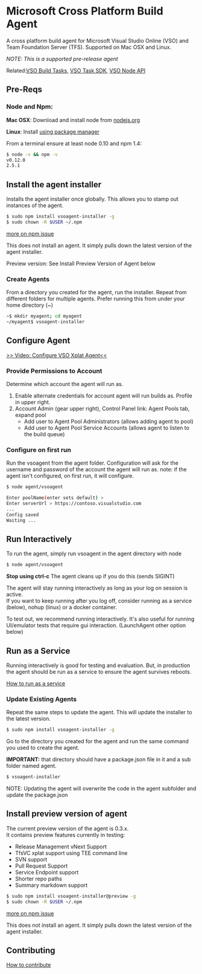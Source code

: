 # Microsoft Cross Platform Build Agent

A cross platform build agent for Microsoft Visual Studio Online (VSO) and Team Foundation Server (TFS).  Supported on Mac OSX and Linux.

*NOTE: This is a supported pre-release agent*

Related:[VSO Build Tasks](https://github.com/Microsoft/vso-agent-tasks), [VSO Task SDK](https://github.com/Microsoft/vso-task-lib), [VSO Node API](https://github.com/Microsoft/vso-node-api)

## Pre-Reqs

### Node and Npm:
**Mac OSX**: Download and install node from [nodejs.org](http://nodejs.org/)

**Linux**: Install [using package manager](https://github.com/joyent/node/wiki/Installing-Node.js-via-package-manager)

From a terminal ensure at least node 0.10 and npm 1.4:
```bash
$ node -v && npm -v
v0.12.0
2.5.1
```

## Install the agent installer

Installs the agent installer once globally.  This allows you to stamp out instances of the agent.

```bash
$ sudo npm install vsoagent-installer -g
$ sudo chown -R $USER ~/.npm
```

[more on npm issue](http://stackoverflow.com/questions/22152162/npm-cannot-install-dependencies-attempt-to-unlock-something-which-hasnt-been)

This does not install an agent.  It simply pulls down the latest version of the agent installer.

Preview version:  See Install Preview Version of Agent below

### Create Agents

From a directory you created for the agent, run the installer.  Repeat from different folders for multiple agents.
Prefer running this from under your home directory (~)

```bash
~$ mkdir myagent; cd myagent
~/myagent$ vsoagent-installer
```

## Configure Agent
[>> Video: Configure VSO Xplat Agent<<](http://youtu.be/_snVbL39kyU)

### Provide Permissions to Account

Determine which account the agent will run as.

   1. Enable alternate credentials for account agent will run builds as. Profile in upper right.
   2. Account Admin (gear upper right), Control Panel link: Agent Pools tab, expand pool
      * Add user to Agent Pool Administrators (allows adding agent to pool)
      * Add user to Agent Pool Service Accounts (allows agent to listen to the build queue)

### Configure on first run

Run the vsoagent from the agent folder.
Configuration will ask for the username and password of the account the agent will run as.
note: if the agent isn't configured, on first run, it will configure.

```bash
$ node agent/vsoagent

Enter poolName(enter sets default) > 
Enter serverUrl > https://contoso.visualstudio.com
...
Config saved
Waiting ...
```

## Run Interactively

To run the agent, simply run vsoagent in the agent directory with node

```bash
$ node agent/vsoagent
```

**Stop using ctrl-c**  The agent cleans up if you do this (sends SIGINT)

The agent will stay running interactively as long as your log on session is active.  
If you want to keep running after you log off, consider running as a service (below), nohup (linux) or a docker container.

To test out, we recommend running interactively.  It's also useful for running UI/emulator tests that require gui interaction.  (LaunchAgent other option below)

## Run as a Service

Running interactively is good for testing and evaluation.  But, in production the agent should be run as a service
to ensure the agent survives reboots.

[How to run as a service](docs/service.md)

### Update Existing Agents

Repeat the same steps to update the agent.  This will update the installer to the latest version.

```bash
$ sudo npm install vsoagent-installer -g
```

Go to the directory you created for the agent and run the same command you used to create the agent.

**IMPORTANT:** that directory should have a package.json file in it and a sub folder named agent.

```bash
$ vsoagent-installer
```

NOTE: Updating the agent will overwrite the code in the agent subfolder and update the package.json 

## Install preview version of agent

The current preview version of the agent is 0.3.x.  
It contains preview features currently in testing:

  * Release Management vNext Support
  * TfsVC xplat support using TEE command line
  * SVN support
  * Pull Request Support
  * Service Endpoint support
  * Shorter repo paths
  * Summary markdown support

```bash
$ sudo npm install vsoagent-installer@preview -g
$ sudo chown -R $USER ~/.npm
```

[more on npm issue](http://stackoverflow.com/questions/22152162/npm-cannot-install-dependencies-attempt-to-unlock-something-which-hasnt-been)

This does not install an agent.  It simply pulls down the latest version of the agent installer.

## Contributing

[How to contribute](docs/contribute.md)
